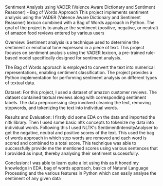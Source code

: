 Sentiment Analysis using VADER (Valence Aware Dictionary and Sentiment Reasoner) - Bag of Words Approach
This project implements sentiment analysis using the VADER (Valence Aware Dictionary and Sentiment Reasoner) lexicon combined with a Bag of Words approach in Python. The goal of the project is to analyze the sentiment (positive, negative, or neutral) of amazon food reviews entered by various users 

Overview:
Sentiment analysis is a technique used to determine the sentiment or emotional tone expressed in a piece of text. This project focuses on sentiment analysis using the VADER lexicon, a pre-trained rule-based model specifically designed for sentiment analysis.

The Bag of Words approach is employed to convert the text into numerical representations, enabling sentiment classification. The project provides a Python implementation for performing sentiment analysis on different types of textual data.

Dataset:
For this project, I used a dataset of amazon customer reviews. The dataset contained textual reviews along with corresponding sentiment labels. The data preprocessing step involved cleaning the text, removing stopwords, and tokenizing the text into individual words.

Results and Evaluation:
I firstly did some EDA on the data and imported the nltk library. Then I used some basic nltk concepts to tokenize my data into individual words. Following this I used NLTK's SentimentIntensityAnalyser to get the negative, neutral and positive scores of the text. This used the bag of words approach in which stop words are removed and each word is scored and combined to a total score. This technique was able to successfully provide me the mentioned scores using various sentences that I provided as input, thereby analysing their sentiment successfully. 

Conclusion:
I was able to learn quite a lot using this as it honed my knowledge in EDA, bag of words approach, basics of Natural Language Processing and the various features in Python which can easily analyse the sentiment of any given data 
